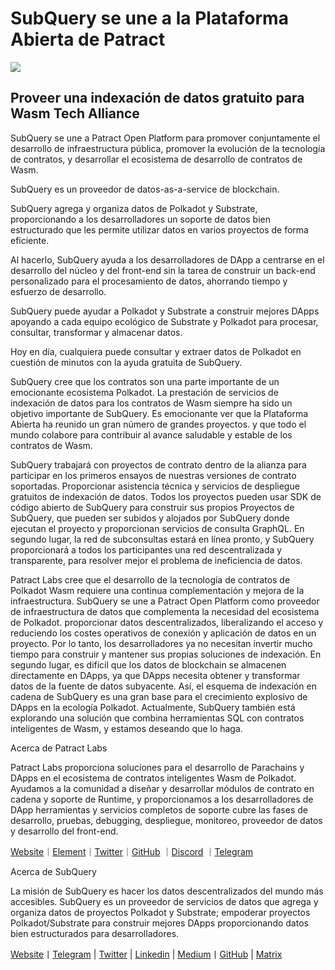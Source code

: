 # SubQuery se une a la Plataforma Abierta de Patract

![](https://miro.medium.com/max/1400/0*0inUQ8U1g9auTjfU)

## **Proveer una indexación de datos gratuito para Wasm Tech Alliance**

SubQuery se une a Patract Open Platform para promover conjuntamente el desarrollo de infraestructura pública, promover la evolución de la tecnología de contratos, y desarrollar el ecosistema de desarrollo de contratos de Wasm.

SubQuery es un proveedor de datos-as-a-service de blockchain.

SubQuery agrega y organiza datos de Polkadot y Substrate, proporcionando a los desarrolladores un soporte de datos bien estructurado que les permite utilizar datos en varios proyectos de forma eficiente.

Al hacerlo, SubQuery ayuda a los desarrolladores de DApp a centrarse en el desarrollo del núcleo y del front-end sin la tarea de construir un back-end personalizado para el procesamiento de datos, ahorrando tiempo y esfuerzo de desarrollo.

SubQuery puede ayudar a Polkadot y Substrate a construir mejores DApps apoyando a cada equipo ecológico de Substrate y Polkadot para procesar, consultar, transformar y almacenar datos.

Hoy en día, cualquiera puede consultar y extraer datos de Polkadot en cuestión de minutos con la ayuda gratuita de SubQuery.

SubQuery cree que los contratos son una parte importante de un emocionante ecosistema Polkadot. La prestación de servicios de indexación de datos para los contratos de Wasm siempre ha sido un objetivo importante de SubQuery. Es emocionante ver que la Plataforma Abierta ha reunido un gran número de grandes proyectos. y que todo el mundo colabore para contribuir al avance saludable y estable de los contratos de Wasm.

SubQuery trabajará con proyectos de contrato dentro de la alianza para participar en los primeros ensayos de nuestras versiones de contrato soportadas. Proporcionar asistencia técnica y servicios de despliegue gratuitos de indexación de datos. Todos los proyectos pueden usar SDK de código abierto de SubQuery para construir sus propios Proyectos de SubQuery, que pueden ser subidos y alojados por SubQuery donde ejecutan el proyecto y proporcionan servicios de consulta GraphQL. En segundo lugar, la red de subconsultas estará en línea pronto, y SubQuery proporcionará a todos los participantes una red descentralizada y transparente, para resolver mejor el problema de ineficiencia de datos.

Patract Labs cree que el desarrollo de la tecnología de contratos de Polkadot Wasm requiere una continua complementación y mejora de la infraestructura. SubQuery se une a Patract Open Platform como proveedor de infraestructura de datos que complementa la necesidad del ecosistema de Polkadot. proporcionar datos descentralizados, liberalizando el acceso y reduciendo los costes operativos de conexión y aplicación de datos en un proyecto. Por lo tanto, los desarrolladores ya no necesitan invertir mucho tiempo para construir y mantener sus propias soluciones de indexación. En segundo lugar, es difícil que los datos de blockchain se almacenen directamente en DApps, ya que DApps necesita obtener y transformar datos de la fuente de datos subyacente. Así, el esquema de indexación en cadena de SubQuery es una gran base para el crecimiento explosivo de DApps en la ecología Polkadot. Actualmente, SubQuery también está explorando una solución que combina herramientas SQL con contratos inteligentes de Wasm, y estamos deseando que lo haga.

Acerca de Patract Labs

Patract Labs proporciona soluciones para el desarrollo de Parachains y DApps en el ecosistema de contratos inteligentes Wasm de Polkadot. Ayudamos a la comunidad a diseñar y desarrollar módulos de contrato en cadena y soporte de Runtime, y proporcionamos a los desarrolladores de DApp herramientas y servicios completos de soporte cubre las fases de desarrollo, pruebas, debugging, despliegue, monitoreo, proveedor de datos y desarrollo del front-end.

[Website](https://patract.io/)｜[Element](https://app.element.io/#/room/#PatractLabsDev:matrix.org)｜[Twitter](https://twitter.com/PatractLabs)｜[GitHub](https://github.com/patractlabs) ｜[Discord](https://discord.gg/yMRMqcAb24) ｜[Telegram](https://t.me/patract)

Acerca de SubQuery

La misión de SubQuery es hacer los datos descentralizados del mundo más accesibles. SubQuery es un proveedor de servicios de datos que agrega y organiza datos de proyectos Polkadot y Substrate; empoderar proyectos Polkadot/Substrate para construir mejores DApps proporcionando datos bien estructurados para desarrolladores.

[Website](https://www.subquery.network/)丨[Telegram](https://t.me/subquerynetwork) | [Twitter](https://twitter.com/subquerynetwork) | [Linkedin](https://www.linkedin.com/company/subquery) | [Medium](https://subquery.medium.com/)丨[GitHub](https://github.com/subquery/subql) | [Matrix](https://matrix.to/#/#subquery:matrix.org)